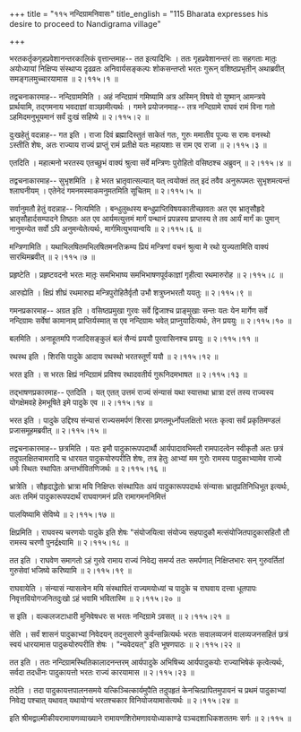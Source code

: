 +++
title = "११५ नन्दिग्रामनिवासः"
title_english = "115 Bharata expresses his desire to proceed to Nandigrama village"

+++


भरतकर्तृकगृहप्रवेशानन्तरकालिकं वृत्तान्तमाह-- तत इत्यादिभिः । ततः
गृहप्रवेशानन्तरं ताः सहगताः मातृ़ः अयोध्यायां निक्षिप्य संस्थाप्य
दृढव्रतः अनिवार्यसङ्कल्पः शोकसन्तप्तो भरतः गुरून् वशिष्ठप्रभृतीन्
अथाब्रवीत् समङ्गलमुच्चारयामास  ॥  २।११५।१  ॥   

  

तद्वचनाकारमाह-- नन्दिग्राममिति । अहं नन्दिग्रामं गमिष्यामि अत्र अस्मिन्
विषये वो युष्मान् आमन्त्रये प्रार्थयामि, तद्गमनाय भवदाज्ञां
वाञ्छामीत्यर्थः । गमने प्रयोजनमाह-- तत्र नन्दिग्रामे राघवं रामं विना गतो
ऽहमिदमनुभूयमानं सर्वं दुःखं सहिष्ये  ॥  २।११५।२  ॥   

  

दुःखहेतुं वदन्नाह-- गत इति । राजा दिवं ब्रह्मादिस्तुतं साकेतं गतः, गुरुः
ममातीव पूज्यः स रामः वनस्थो ऽस्तीति शेषः, अतः राज्याय राज्यं प्राप्तुं
रामं प्रतीक्षे यतः महायशाः स राम एव राजा  ॥  २।११५।३  ॥   

  

एतदिति । महात्मनो भरतस्य एतच्छुभं वाक्यं श्रुत्वा सर्वे मन्त्रिणः
पुरोहितो वसिष्ठश्च अब्रुवन्  ॥  २।११५।४  ॥   

  

तद्वचनाकारमाह-- सुभृशमिति । हे भरत भ्रातृवात्सल्यात् यत् त्वयोक्तं तत्
इदं तवैव अनुरूपमतः सुभृशमत्यन्तं श्लाघनीयम् । एतेनेदं गमनमस्माकमनुमतमिति
सूचितम्  ॥  २।११५।५  ॥   

  

सर्वानुमतौ हेतुं वदन्नाह-- नित्यमिति । बन्धुलुब्धस्य
बन्धुप्राप्तिविषयकातीच्छावतः अत एव भ्रातृसौहृदे भ्रातृसौहार्दसम्पादने
तिष्ठतः अत एव आर्यमत्युत्तमं मार्गं पन्थानं प्रपन्नस्य प्राप्तस्य ते तव
आर्यं मार्गं कः पुमान् नानुमन्येत सर्वो ऽपि अनुमन्येतेत्यर्थः,
मार्गमित्युभयान्वयि  ॥  २।११५।६  ॥   

  

मन्त्रिणामिति । यथाभिलषितमभिलषितमनतिक्रम्य प्रियं मन्त्रिणां वचनं
श्रुत्वा मे रथो युज्यतामिति वाक्यं सारथिमब्रवीत्  ॥  २।११५।७  ॥   

  

प्रहृष्टेति । प्रहृष्टवदनो भरतः मातृ़ः समभिभाष्य समभिभाषणपूर्वकाज्ञां
गृहीत्वा रथमारुरोह  ॥  २।११५।८  ॥   

  

आरुह्येति । क्षिप्रं शीघ्रं रथमारुह्य मन्त्रिपुरोहितैर्वृतौ उभौ
शत्रुघ्नभरतौ ययतुः  ॥  २।११५।९  ॥   

  

गमनप्रकारमाह-- अग्रत इति । वसिष्ठप्रमुखा गुरवः सर्वे द्विजाश्च
प्राङ्मुखाः सन्तः यतः येन मार्गेण सर्वे नन्दिग्रामः सर्वेषां कामानाम्
प्राप्तिर्यस्मात् स एव नन्दिग्रामः भवेत् प्राप्नुयादित्यर्थः, तेन
प्रययुः  ॥  २।११५।१०  ॥   

  

बलमिति । अनाहूतमपि गजादिसङ्कुलं बलं सैन्यं प्रययौ पुरवासिनश्च प्रययुः  ॥ 
२।११५।११  ॥   

  

रथस्थ इति । शिरसि पादुके आदाय रथस्थो भरतस्तूर्णं ययौ  ॥  २।११५।१२  ॥   

  

भरत इति । स भरतः क्षिप्रं नन्दिग्रामं प्रविश्य रथादवतीर्य गुरूनिदमभाषत
 ॥  २।११५।१३  ॥   

  

तद्भाषणप्रकारमाह-- एतदिति । यत् एतत् उत्तमं राज्यं संन्यासं यथा
स्यात्तथा भ्रात्रा दत्तं तस्य राज्यस्य योगक्षेमवहे हेमभूषिते इमे पादुके
एव  ॥  २।११५।१४  ॥   

  

भरत इति । पादुके उद्दिश्य संन्यासं राज्यसमर्पणं शिरसा
प्रणतमूर्ध्नोपलक्षितो भरतः कृत्वा सर्वं प्रकृतिमण्डलं प्रजासमूहमब्रवीत्
 ॥  २।११५।१५  ॥   

  

तद्वचनाकारमाह-- छत्रमिति । यतः इमौ पादुकारूपपदार्थौ आर्यपादावभिमतौ
रामपादत्वेन स्वीकृतौ अतः छत्रं तदुपलक्षितचामरादि च धारयत पादुकयोरुपरीति
शेषः, तत्र हेतुः आभ्यां मम गुरोः रामस्य पादुकाभ्यामेव राज्ये धर्मः
स्थितः स्थापितः अन्तर्भावितणिजर्थः  ॥  २।११५।१६  ॥   

  

भ्रात्रेति । सौहृदाद्धेतोः भ्रात्रा मयि निक्षिप्तः संस्थापितः अयं
पादुकारूपपदार्थः संन्यासः भ्रातृप्रतिनिधिभूत इत्यर्थः, अतः तमिमं
पादुकारूपपदार्थं राघवागमनं प्रति रामागमननिमित्तं  

पालयिष्यामि सेविष्ये  ॥  २।११५।१७  ॥   

  

क्षिप्रमिति । राघवस्य चरणयोः पादुके इति शेषः "संयोजयित्वा संयोज्य
सहपादुकौ मत्संयोजितपादुकासहितौ तौ रामस्य चरणौ पुनर्द्रक्ष्यामि  ॥ 
२।११५।१८  ॥   

  

तत इति । राघवेण समागतो ऽहं गुरवे रामाय राज्यं निवेद्य समर्प्य ततः
समर्पणात् निक्षिप्तभारः सन् गुरुवर्तितां गुरुसेवां भजिष्ये करिष्यामि  ॥ 
२।११५।१९  ॥   

  

राघवायेति । संन्यासं न्यासत्वेन मयि संस्थापितं राज्यमयोध्यां च पादुके च
राघवाय दत्त्वा धूतपापः निवृत्तवियोगजनितदुःखो ऽहं भवामि भवितास्मि  ॥ 
२।११५।२०  ॥   

  

स इति । वल्कलजटाधारी मुनिवेषधरः स भरतः नन्दिग्रामे ऽवसत्  ॥  २।११५।२१
 ॥   

  

सेति । सर्वं शासनं पादुकाभ्यां निवेदयन् तदनुसारणे कुर्वन्सन्नित्यर्थः
भरतः सवालव्यजनं वालव्यजनसहितं छत्रं स्वयं धारयामास पादुकयोरुपरीति शेषः ।
"न्यवेदयत्" इति भूषणपाठः  ॥  २।११५।२२  ॥   

  

तत इति । ततः नन्दिग्रामस्थितिकालादनन्तरम् आर्यपादुके अभिषिच्य
आर्यपादुकयोः राज्याभिषेकं कृत्वेत्यर्थः, सर्वदा तदधीनः पादुकायत्तो भरतः
राज्यं कारयामास  ॥  २।११५।२३  ॥   

  

तदेति । तदा पादुकायत्तपालनसमये यत्किञ्चित्कार्यमुपैति तदुपहृतं
केनचित्प्रापितमुपायनं च प्रथमं पादुकाभ्यां निवेद्य पश्चात् यथावत्
यथायोग्यं भरतश्चकार विनियोजयामासेत्यर्थः  ॥  २।११५।२४  ॥   

  

इति श्रीमद्वाल्मीकीयरामायणव्याख्याने रामायणशिरोमणावयोध्याकाण्डे
पञ्चदशाधिकशततमः सर्गः  ॥  २।११५  ॥   

  

  


